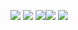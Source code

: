 ![](http://github-profile-summary-cards.vercel.app/api/cards/profile-details?username=ryokun666&theme=apprentice)
![](http://github-profile-summary-cards.vercel.app/api/cards/repos-per-language?username=ryokun666&theme=apprentice)
![](http://github-profile-summary-cards.vercel.app/api/cards/most-commit-language?username=ryokun666&theme=apprentice)![](http://github-profile-summary-cards.vercel.app/api/cards/stats?username=ryokun666&theme=apprentice)
![](http://github-profile-summary-cards.vercel.app/api/cards/productive-time?username=ryokun666&theme=apprentice&utcOffset=8)
